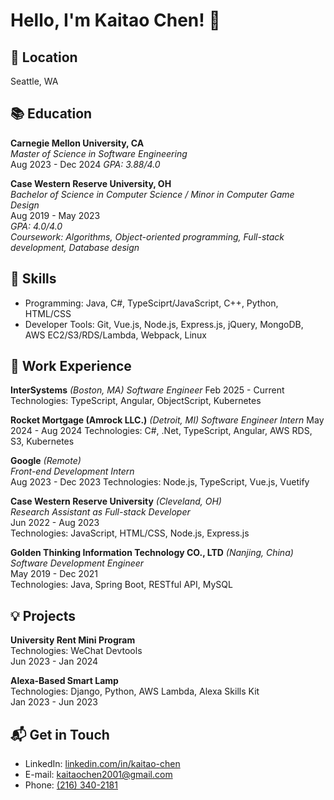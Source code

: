 # Hello, I'm Kaitao Chen! 👋

## 📍 Location
Seattle, WA

## 📚 Education

**Carnegie Mellon University, CA**  
_Master of Science in Software Engineering_  
Aug 2023 - Dec 2024
_GPA: 3.88/4.0_

**Case Western Reserve University, OH**  
_Bachelor of Science in Computer Science / Minor in Computer Game Design_  
Aug 2019 - May 2023  
_GPA: 4.0/4.0_  
_Coursework: Algorithms, Object-oriented programming, Full-stack development, Database design_

## 🔧 Skills
* Programming: Java, C#, TypeSciprt/JavaScript, C++, Python, HTML/CSS
* Developer Tools: Git, Vue.js, Node.js, Express.js, jQuery, MongoDB, AWS EC2/S3/RDS/Lambda, Webpack, Linux

## 🌱 Work Experience
**InterSystems** _(Boston, MA)_
_Software Engineer_
Feb 2025 - Current
Technologies: TypeScript, Angular, ObjectScript, Kubernetes

**Rocket Mortgage (Amrock LLC.)** _(Detroit, MI)_
_Software Engineer Intern_
May 2024 - Aug 2024
Technologies: C#, .Net, TypeScript, Angular, AWS RDS, S3, Kubernetes

**Google** _(Remote)_  
_Front-end Development Intern_  
Aug 2023 - Dec 2023
Technologies: Node.js, TypeScript, Vue.js, Vuetify

**Case Western Reserve University** _(Cleveland, OH)_  
_Research Assistant as Full-stack Developer_  
Jun 2022 - Aug 2023  
Technologies: JavaScript, HTML/CSS, Node.js, Express.js

**Golden Thinking Information Technology CO., LTD** _(Nanjing, China)_  
_Software Development Engineer_  
May 2019 - Dec 2021  
Technologies: Java, Spring Boot, RESTful API, MySQL

## 💡 Projects

**University Rent Mini Program**  
Technologies: WeChat Devtools  
Jun 2023 - Jan 2024

**Alexa-Based Smart Lamp**  
Technologies: Django, Python, AWS Lambda, Alexa Skills Kit  
Jan 2023 - Jun 2023

## 📬 Get in Touch

- LinkedIn: [linkedin.com/in/kaitao-chen](https://www.linkedin.com/in/kaitao-chen)
- E-mail: [kaitaochen2001@gmail.com](mailto:kaitaochen2001@gmail.com)
- Phone: [(216) 340-2181](tel:2163402181)
